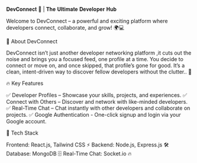 𝐃𝐞𝐯𝐂𝐨𝐧𝐧𝐞𝐜𝐭 🚀 | 𝐓𝐡𝐞 𝐔𝐥𝐭𝐢𝐦𝐚𝐭𝐞 𝐃𝐞𝐯𝐞𝐥𝐨𝐩𝐞𝐫 𝐇𝐮𝐛

Welcome to DevConnect – a powerful and exciting platform where developers connect, collaborate, and grow! 🌍💻

🌟 About DevConnect

DevConnect isn’t just another developer networking platform ,it cuts out the noise and brings you a focused feed, one profile at a time.
You decide to connect or move on, and once skipped, that profile’s gone for good. 
It’s a clean, intent-driven way to discover fellow developers without the clutter.. 🤝

🔥 Key Features

✅ Developer Profiles – Showcase your skills, projects, and experiences.
✅ Connect with Others – Discover and network with like-minded developers.
✅ Real-Time Chat – Chat instantly with other developers and collaborate on projects.
✅ Google Authentication -  One-click signup and login via your Google account.

🚀 Tech Stack

Frontend: React.js, Tailwind CSS ⚡
Backend: Node.js, Express.js 🛠️
Database: MongoDB 🗄️
Real-Time Chat: Socket.io 🔥
